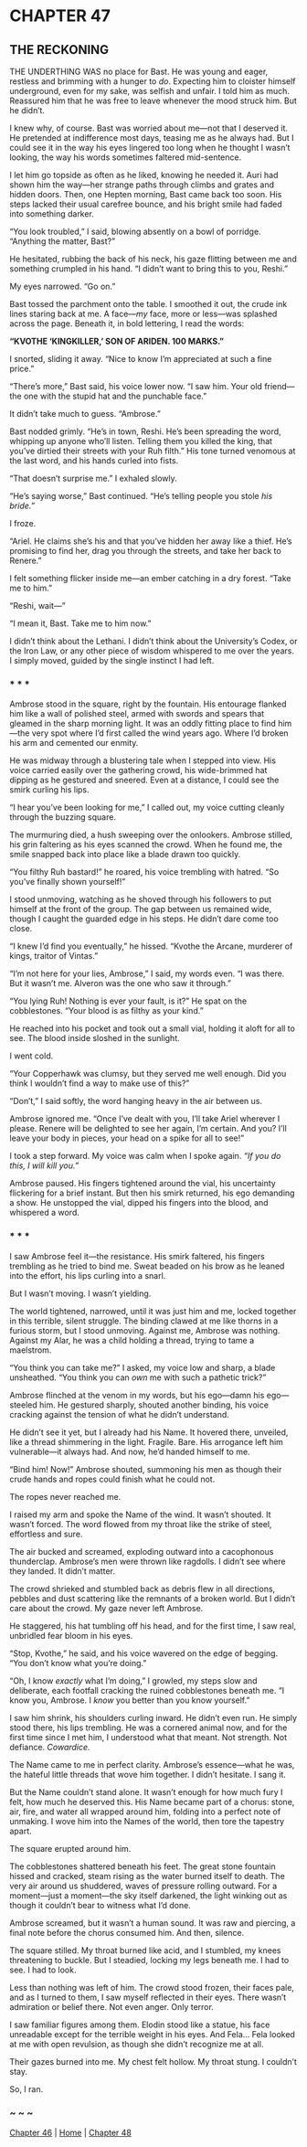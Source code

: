 # CHAPTER 47

## THE RECKONING  

THE UNDERTHING WAS no place for Bast. He was young and eager, restless and brimming with a hunger to *do*. Expecting him to cloister himself underground, even for my sake, was selfish and unfair. I told him as much. Reassured him that he was free to leave whenever the mood struck him. But he didn’t.  

I knew why, of course. Bast was worried about me—not that I deserved it. He pretended at indifference most days, teasing me as he always had. But I could see it in the way his eyes lingered too long when he thought I wasn’t looking, the way his words sometimes faltered mid-sentence.  

I let him go topside as often as he liked, knowing he needed it. Auri had shown him the way—her strange paths through climbs and grates and hidden doors. Then, one Hepten morning, Bast came back too soon. His steps lacked their usual carefree bounce, and his bright smile had faded into something darker.  

“You look troubled,” I said, blowing absently on a bowl of porridge. “Anything the matter, Bast?”  

He hesitated, rubbing the back of his neck, his gaze flitting between me and something crumpled in his hand. “I didn’t want to bring this to you, Reshi.”  

My eyes narrowed. “Go on.”  

Bast tossed the parchment onto the table. I smoothed it out, the crude ink lines staring back at me. A face—*my* face, more or less—was splashed across the page. Beneath it, in bold lettering, I read the words:  

**“KVOTHE ‘KINGKILLER,’ SON OF ARIDEN. 100 MARKS.”**  

I snorted, sliding it away. “Nice to know I’m appreciated at such a fine price.”  

“There’s more,” Bast said, his voice lower now. “I saw him. Your old friend—the one with the stupid hat and the punchable face.”  

It didn’t take much to guess. “Ambrose.”  

Bast nodded grimly. “He’s in town, Reshi. He’s been spreading the word, whipping up anyone who’ll listen. Telling them you killed the king, that you’ve dirtied their streets with your Ruh filth.” His tone turned venomous at the last word, and his hands curled into fists.  

“That doesn’t surprise me.” I exhaled slowly.  

“He’s saying worse,” Bast continued. “He’s telling people you stole *his bride.*”  

I froze.  

“Ariel. He claims she’s his and that you’ve hidden her away like a thief. He’s promising to find her, drag you through the streets, and take her back to Renere.”  

I felt something flicker inside me—an ember catching in a dry forest. “Take me to him.”  

“Reshi, wait—”  

“I mean it, Bast. Take me to him now.”  

I didn’t think about the Lethani. I didn’t think about the University’s Codex, or the Iron Law, or any other piece of wisdom whispered to me over the years. I simply moved, guided by the single instinct I had left.  

### * * *  

Ambrose stood in the square, right by the fountain. His entourage flanked him like a wall of polished steel, armed with swords and spears that gleamed in the sharp morning light. It was an oddly fitting place to find him—the very spot where I’d first called the wind years ago. Where I’d broken his arm and cemented our enmity.  

He was midway through a blustering tale when I stepped into view. His voice carried easily over the gathering crowd, his wide-brimmed hat dipping as he gestured and sneered. Even at a distance, I could see the smirk curling his lips.  

“I hear you’ve been looking for me,” I called out, my voice cutting cleanly through the buzzing square.  

The murmuring died, a hush sweeping over the onlookers. Ambrose stilled, his grin faltering as his eyes scanned the crowd. When he found me, the smile snapped back into place like a blade drawn too quickly.  

“You filthy Ruh bastard!” he roared, his voice trembling with hatred. “So you’ve finally shown yourself!”  

I stood unmoving, watching as he shoved through his followers to put himself at the front of the group. The gap between us remained wide, though I caught the guarded edge in his steps. He didn’t dare come too close.  

“I knew I’d find you eventually,” he hissed. “Kvothe the Arcane, murderer of kings, traitor of Vintas.”  

“I’m not here for your lies, Ambrose,” I said, my words even. “I was there. But it wasn’t me. Alveron was the one who saw it through.”  

“You lying Ruh! Nothing is ever your fault, is it?” He spat on the cobblestones. “Your blood is as filthy as your kind.”  

He reached into his pocket and took out a small vial, holding it aloft for all to see. The blood inside sloshed in the sunlight.  

I went cold.  

“Your Copperhawk was clumsy, but they served me well enough. Did you think I wouldn’t find a way to make use of this?”  

“Don’t,” I said softly, the word hanging heavy in the air between us.  

Ambrose ignored me. “Once I’ve dealt with you, I’ll take Ariel wherever I please. Renere will be delighted to see her again, I’m certain. And you? I’ll leave your body in pieces, your head on a spike for all to see!”  

I took a step forward. My voice was calm when I spoke again. *“If you do this, I will kill you.”*  

Ambrose paused. His fingers tightened around the vial, his uncertainty flickering for a brief instant. But then his smirk returned, his ego demanding a show. He unstopped the vial, dipped his fingers into the blood, and whispered a word.  

### * * *  

I saw Ambrose feel it—the resistance. His smirk faltered, his fingers trembling as he tried to bind me. Sweat beaded on his brow as he leaned into the effort, his lips curling into a snarl.  

But I wasn’t moving. I wasn’t yielding.  

The world tightened, narrowed, until it was just him and me, locked together in this terrible, silent struggle. The binding clawed at me like thorns in a furious storm, but I stood unmoving. Against me, Ambrose was nothing. Against my Alar, he was a child holding a thread, trying to tame a maelstrom.  

“You think you can take me?” I asked, my voice low and sharp, a blade unsheathed. “You think you can *own* me with such a pathetic trick?”  

Ambrose flinched at the venom in my words, but his ego—damn his ego—steeled him. He gestured sharply, shouted another binding, his voice cracking against the tension of what he didn’t understand.  

He didn’t see it yet, but I already had his Name. It hovered there, unveiled, like a thread shimmering in the light. Fragile. Bare. His arrogance left him vulnerable—it always had. And now, he’d handed himself to me.  

“Bind him! Now!” Ambrose shouted, summoning his men as though their crude hands and ropes could finish what he could not.  

The ropes never reached me.  

I raised my arm and spoke the Name of the wind. It wasn’t shouted. It wasn’t forced. The word flowed from my throat like the strike of steel, effortless and sure.  

The air bucked and screamed, exploding outward into a cacophonous thunderclap. Ambrose’s men were thrown like ragdolls. I didn’t see where they landed. It didn’t matter.  

The crowd shrieked and stumbled back as debris flew in all directions, pebbles and dust scattering like the remnants of a broken world. But I didn’t care about the crowd. My gaze never left Ambrose.  

He staggered, his hat tumbling off his head, and for the first time, I saw real, unbridled fear bloom in his eyes.  

“Stop, Kvothe,” he said, and his voice wavered on the edge of begging. “You don’t know what you’re doing.”  

“Oh, I know *exactly* what I’m doing,” I growled, my steps slow and deliberate, each footfall cracking the ruined cobblestones beneath me. “I know you, Ambrose. I *know* you better than you know yourself.”  

I saw him shrink, his shoulders curling inward. He didn’t even run. He simply stood there, his lips trembling. He was a cornered animal now, and for the first time since I met him, I understood what that meant. Not strength. Not defiance. *Cowardice.*  

The Name came to me in perfect clarity. Ambrose’s essence—what he was, the hateful little threads that wove him together. I didn’t hesitate. I sang it.  

But the Name couldn’t stand alone. It wasn’t enough for how much fury I felt, how much he deserved this. His Name became part of a chorus: stone, air, fire, and water all wrapped around him, folding into a perfect note of unmaking. I wove him into the Names of the world, then tore the tapestry apart.  

The square erupted around him.  

The cobblestones shattered beneath his feet. The great stone fountain hissed and cracked, steam rising as the water burned itself to death. The very air around us shuddered, waves of pressure rolling outward. For a moment—just a moment—the sky itself darkened, the light winking out as though it couldn’t bear to witness what I’d done.  

Ambrose screamed, but it wasn’t a human sound. It was raw and piercing, a final note before the chorus consumed him. And then, silence.  

The square stilled. My throat burned like acid, and I stumbled, my knees threatening to buckle. But I steadied, locking my legs beneath me. I had to see. I had to look.  

Less than nothing was left of him. The crowd stood frozen, their faces pale, and as I turned to them, I saw myself reflected in their eyes. There wasn’t admiration or belief there. Not even anger. Only terror.  

I saw familiar figures among them. Elodin stood like a statue, his face unreadable except for the terrible weight in his eyes. And Fela… Fela looked at me with open revulsion, as though she didn’t recognize me at all.  

Their gazes burned into me. My chest felt hollow. My throat stung. I couldn’t stay.  

So, I ran.  

### ~ ~ ~

[Chapter 46](CHAPTER_46.md) | [Home](../) | [Chapter 48](CHAPTER_48.md)
